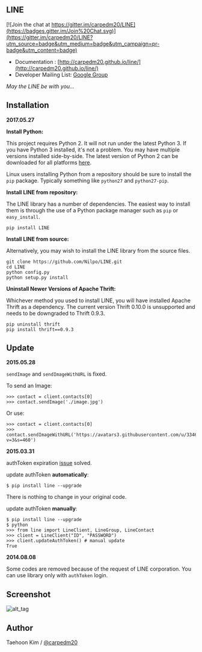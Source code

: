 LINE
----

[![Join the chat at https://gitter.im/carpedm20/LINE](https://badges.gitter.im/Join%20Chat.svg)](https://gitter.im/carpedm20/LINE?utm_source=badge&utm_medium=badge&utm_campaign=pr-badge&utm_content=badge)

- Documentation : [http://carpedm20.github.io/line/](http://carpedm20.github.io/line/)
- Developer Mailing List: [Google Group](https://groups.google.com/forum/#!forum/line-python-developer)

*May the LINE be with you...*


Installation
------------

**2017.05.27**

**Install Python:**

This project requires Python 2. It will not run under the latest Python 3. If you have Python 3 installed, it's not a problem. You may have multiple versions installed side-by-side. The latest version of Python 2 can be downloaded for all platforms [here](https://www.python.org/downloads/).

Linux users installing Python from a repository should be sure to install the `pip` package. Typically something like `python27` and `python27-pip`.


**Install LINE from repository:**

The LINE library has a number of dependencies. The easiest way to install them is through the use of a Python package manager such as `pip` or `easy_install`.

    pip install LINE


**Install LINE from source:**

Alternatively, you may wish to install the LINE library from the source files.

    git clone https://github.com/Nilpo/LINE.git
    cd LINE
    python config.py
    python setup.py install


**Uninstall Newer Versions of Apache Thrift:**

Whichever method you used to install LINE, you will have installed Apache Thrift as a dependency. The current version Thrift 0.10.0 is unsupported and needs to be downgraded to Thrift 0.9.3.

    pip uninstall thrift
    pip install thrift==0.9.3


Update
------

**2015.05.28**

`sendImage` and `sendImageWithURL` is fixed.

To send an Image:

    >>> contact = client.contacts[0]
    >>> contact.sendImage('./image.jpg')

Or use:

    >>> contact = client.contacts[0]
    >>> contact.sendImageWithURL('https://avatars3.githubusercontent.com/u/3346407?v=3&s=460')


**2015.03.31**

authToken expiration [issue](https://github.com/carpedm20/LINE/issues/9) solved.

update authToken **automatically**:

    $ pip install line --upgrade

There is nothing to change in your original code.

update authToken **manually**:

    $ pip install line --upgrade
    $ python
    >>> from line import LineClient, LineGroup, LineContact
    >>> client = LineClient("ID", "PASSWORD")
    >>> client.updateAuthToken() # manual update
    True


**2014.08.08**

Some codes are removed because of the request of LINE corporation. You can use library only with `authToken` login.


Screenshot
----------

![alt_tag](http://3.bp.blogspot.com/-FX3ONLEKBBY/U9xJD8JkJbI/AAAAAAAAF2Q/1E7VXOkvYAI/s1600/%E1%84%89%E1%85%B3%E1%84%8F%E1%85%B3%E1%84%85%E1%85%B5%E1%86%AB%E1%84%89%E1%85%A3%E1%86%BA+2014-08-02+%E1%84%8B%E1%85%A9%E1%84%8C%E1%85%A5%E1%86%AB+10.47.15.png)


Author
------

Taehoon Kim / [@carpedm20](http://carpedm20.github.io/about/)
